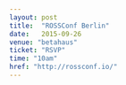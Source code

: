 ```yaml
---
layout: post
title:  "ROSSConf Berlin"
date:   2015-09-26
venue: "betahaus"
ticket: "RSVP"
time: "10am"
href: "http://rossconf.io/"
---
```

<!-- fill in the URL of your event host page if you haven't enough information for a detail page, so the event link won't point on the detail page at all -->
